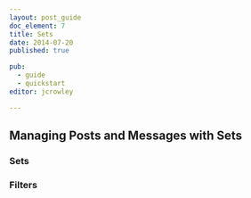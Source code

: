 ```yaml
---
layout: post_guide
doc_element: 7
title: Sets
date: 2014-07-20
published: true

pub: 
  - guide
  - quickstart
editor: jcrowley

---
```


## Managing Posts and Messages with Sets

### Sets

### Filters

